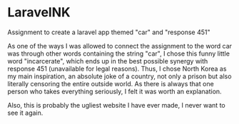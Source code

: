 # LaravelNK
Assignment to create a laravel app themed "car" and "response 451"

As one of the ways I was allowed to connect the assignment to the word car was through other words containing the string "car", I chose this funny little word "incarcerate", which ends up in the best possible synergy with response 451 (unavailable for legal reasons). Thus, I chose North Korea as my main inspiration, an absolute joke of a country, not only a prison but also literally censoring the entire outside world. As there is always that one person who takes everything seriously, I felt it was worth an explanation.

Also, this is probably the ugliest website I have ever made, I never want to see it again.
